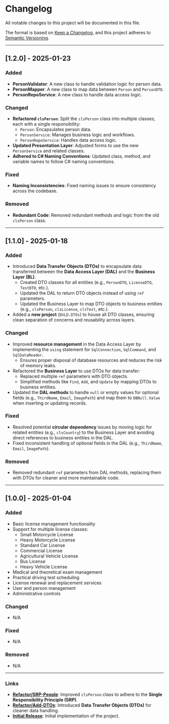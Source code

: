 # Changelog

All notable changes to this project will be documented in this file.

The format is based on [Keep a Changelog](https://keepachangelog.com/en/1.0.0/),
and this project adheres to [Semantic Versioning](https://semver.org/spec/v2.0.0.html).

---

## [1.2.0] - 2025-01-23
### Added
- **PersonValidator**: A new class to handle validation logic for person data.
- **PersonMapper**: A new class to map data between `Person` and `PersonDTO`.
- **PersonRepoService**: A new class to handle data access logic.
  
### Changed
- **Refactored `clsPerson`**: Split the `clsPerson` class into multiple classes, each with a single responsibility:
  - `Person`: Encapsulates person data.
  - `PersonService`: Manages business logic and workflows.
  - `PersonRepoService`: Handles data access logic.
- **Updated Presentation Layer**: Adjusted forms to use the new `PersonService` and related classes.
- **Adhered to C# Naming Conventions**: Updated class, method, and variable names to follow C# naming conventions.

### Fixed
- **Naming Inconsistencies**: Fixed naming issues to ensure consistency across the codebase.

### Removed
- **Redundant Code**: Removed redundant methods and logic from the old `clsPerson` class.

---

## [1.1.0] - 2025-01-18
### Added
- Introduced **Data Transfer Objects (DTOs)** to encapsulate data transferred between the **Data Access Layer (DAL)** and the **Business Layer (BL)**.
  - Created DTO classes for all entities (e.g., `PersonDTO`, `LicenseDTO`, `TestDTO`, etc.).
  - Updated the DAL to return DTO objects instead of using `ref` parameters.
  - Updated the Business Layer to map DTO objects to business entities (e.g., `clsPerson`, `clsLicense`, `clsTest`, etc.).
- Added a **new project** (`DVLD.DTOs`) to house all DTO classes, ensuring clean separation of concerns and reusability across layers.

### Changed
- Improved **resource management** in the Data Access Layer by implementing the `using` statement for `SqlConnection`, `SqlCommand`, and `SqlDataReader`.
  - Ensures proper disposal of database resources and reduces the risk of memory leaks.
- Refactored the **Business Layer** to use DTOs for data transfer:
  - Replaced multiple `ref` parameters with DTO objects.
  - Simplified methods like `Find`, `Add`, and `Update` by mapping DTOs to business entities.
- Updated the **DAL methods** to handle `null` or empty values for optional fields (e.g., `ThirdName`, `Email`, `ImagePath`) and map them to `DBNull.Value` when inserting or updating records.

### Fixed
- Resolved potential **circular dependency** issues by moving logic for related entities (e.g., `clsCountry`) to the Business Layer and avoiding direct references to business entities in the DAL.
- Fixed inconsistent handling of optional fields in the DAL (e.g., `ThirdName`, `Email`, `ImagePath`).

### Removed
- Removed redundant `ref` parameters from DAL methods, replacing them with DTOs for cleaner and more maintainable code.

---

## [1.0.0] - 2025-01-04
### Added
- Basic license management functionality
- Support for multiple license classes:
  - Small Motorcycle License
  - Heavy Motorcycle License
  - Standard Car License
  - Commercial License
  - Agricultural Vehicle License
  - Bus License
  - Heavy Vehicle License
- Medical and theoretical exam management
- Practical driving test scheduling
- License renewal and replacement services
- User and person management
- Administrative controls

### Changed
- N/A

### Fixed
- N/A

### Removed
- N/A
 
---

### Links
- **[Refactor/SRP-People](https://github.com/Hocine-Bec/DVLD-Project/compare/v1.1.0...v1.2.0)**: Improved `clsPerson` class to adhere to the **Single Responsibility Principle (SRP)**.
- **[Refactor/Add-DTOs](https://github.com/Hocine-Bec/DVLD-Project/compare/v1.0.0...v1.1.0)**: Introduced **Data Transfer Objects (DTOs)** for cleaner data handling.
- **[Initial Release](https://github.com/Hocine-Bec/DVLD-Project/tree/v1.0.0)**: Initial implementation of the project.
